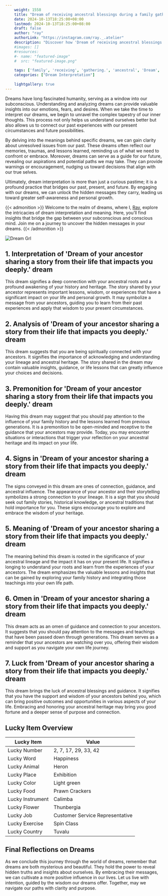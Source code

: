 ```yaml
---
    weight: 1558
    title: "Dream of receiving ancestral blessings during a family gathering."  # Assuming 'title' column exists
    date: 2024-10-13T18:25:00+08:00
    lastmod: 2024-10-13T18:25:00+08:00
    draft: false
    author: "ray"
    authorLink: "https://instagram.com/ray._.atelier"
    description: "Discover how 'Dream of receiving ancestral blessings during a family gathering.' can interpret your future and uncover its significant meanings in your life."
    #images: []
    #resources:
    #- name: "featured-image"
    #  src: "featured-image.png"
    
    tags: ['family', 'receiving', 'gathering.', 'ancestral', 'Dream', 'during', 'a', 'of', 'blessings']
    categories: ["Dream Interpretation"]
    
    lightgallery: true
---
```

    
Dreams have long fascinated humanity, serving as a window into our subconscious. Understanding and analyzing dreams can provide valuable insights into our emotions, fears, and desires. When we take the time to interpret our dreams, we begin to unravel the complex tapestry of our inner thoughts. This process not only helps us understand ourselves better but also allows us to connect our past experiences with our present circumstances and future possibilities.

By delving into the meanings behind specific dreams, we can gain clarity about unresolved issues from our past. These dreams often reflect our memories, traumas, and lessons learned, reminding us of what we need to confront or embrace. Moreover, dreams can serve as a guide for our future, revealing our aspirations and potential paths we may take. They can provide warnings or encouragement, nudging us toward decisions that align with our true selves.

Ultimately, dream interpretation is more than just a curious pastime; it is a profound practice that bridges our past, present, and future. By engaging with our dreams, we can unlock the hidden messages they carry, leading us toward greater self-awareness and personal growth.

{{< admonition >}}
Welcome to the realm of dreams, where I, [Ray](https://instagram.com/ray._.atelier), explore the intricacies of dream interpretation and meaning. Here, you’ll find insights that bridge the gap between your subconscious and conscious mind. Join me on a journey to uncover the hidden messages in your dreams.
{{< /admonition >}}

![Dream Grl](https://cdn.pixabay.com/photo/2017/11/02/03/35/gothic-2910057_1280.jpg "Dream Grl")

## 1. Interpretation of 'Dream of your ancestor sharing a story from their life that impacts you deeply.' dream
 This dream signifies a deep connection with your ancestral roots and a profound awakening of your history and heritage. The story shared by your ancestor represents important lessons, wisdom, or experiences that have a significant impact on your life and personal growth. It may symbolize a message from your ancestors, guiding you to learn from their past experiences and apply that wisdom to your present circumstances.

## 2. Analysis of 'Dream of your ancestor sharing a story from their life that impacts you deeply.' dream
 This dream suggests that you are being spiritually connected with your ancestors. It signifies the importance of acknowledging and understanding your lineage and ancestral heritage. The story shared in the dream may contain valuable insights, guidance, or life lessons that can greatly influence your choices and decisions.

## 3. Premonition for 'Dream of your ancestor sharing a story from their life that impacts you deeply.' dream
 Having this dream may suggest that you should pay attention to the influence of your family history and the lessons learned from previous generations. It is a premonition to be open-minded and receptive to the guidance that your ancestors may provide. Today, you may encounter situations or interactions that trigger your reflection on your ancestral heritage and its impact on your life.

## 4. Signs in 'Dream of your ancestor sharing a story from their life that impacts you deeply.' dream
 The signs conveyed in this dream are ones of connection, guidance, and ancestral influence. The appearance of your ancestor and their storytelling symbolizes a strong connection to your lineage. It is a sign that you should seek out family stories, historical knowledge, or ancestral traditions that hold importance for you. These signs encourage you to explore and embrace the wisdom of your heritage.

## 5. Meaning of 'Dream of your ancestor sharing a story from their life that impacts you deeply.' dream
 The meaning behind this dream is rooted in the significance of your ancestral lineage and the impact it has on your present life. It signifies a longing to understand your roots and learn from the experiences of your ancestors. The dream emphasizes the valuable lessons and insights that can be gained by exploring your family history and integrating those teachings into your own life path.

## 6. Omen in 'Dream of your ancestor sharing a story from their life that impacts you deeply.' dream
 This dream acts as an omen of guidance and connection to your ancestors. It suggests that you should pay attention to the messages and teachings that have been passed down through generations. This dream serves as a reminder that your ancestors are watching over you, offering their wisdom and support as you navigate your own life journey.

## 7. Luck from 'Dream of your ancestor sharing a story from their life that impacts you deeply.' dream
 This dream brings the luck of ancestral blessings and guidance. It signifies that you have the support and wisdom of your ancestors behind you, which can bring positive outcomes and opportunities in various aspects of your life. Embracing and honoring your ancestral heritage may bring you good fortune and a deeper sense of purpose and connection.

## Lucky Item Overview
| Lucky Item          | Value              |
|---------------|--------------------|
| Lucky Number        | 2, 7, 17, 29, 33, 42  |
| Lucky Word          | Happiness |
| Lucky Animal        | Heron |
| Lucky Place         | Exhibition     |
| Lucky Color         | Light green     |
| Lucky Food          | Prawn Crackers      |
| Lucky Instrument    | Calimba |
| Lucky Flower        | Thunbergia    |
| Lucky Job           | Customer Service Representative       |
| Lucky Exercise      | Spin Class  |
| Lucky Country       | Tuvalu    |


##  Final Reflections on Dreams

As we conclude this journey through the world of dreams, remember that dreams are both mysterious and beautiful. They hold the power to reveal hidden truths and insights about ourselves. By embracing their messages, we can cultivate a more positive influence in our lives. Let us live with intention, guided by the wisdom our dreams offer. Together, may we navigate our paths with clarity and purpose.
